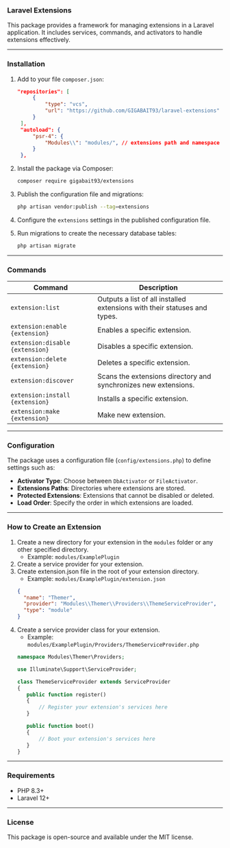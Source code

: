 ### Laravel Extensions

This package provides a framework for managing extensions in a Laravel application. It includes services, commands, and
activators to handle extensions effectively.

---

### Installation

1. Add to your file `composer.json`:
   ```json
   "repositories": [
        {
            "type": "vcs",
            "url": "https://github.com/GIGABAIT93/laravel-extensions"
        }
    ],
    "autoload": {
        "psr-4": {
            "Modules\\": "modules/", // extensions path and namespace
        }
    },
   ```

2. Install the package via Composer:
   ```bash
   composer require gigabait93/extensions
   ```

3. Publish the configuration file and migrations:
   ```bash
   php artisan vendor:publish --tag=extensions
   ```

4. Configure the `extensions` settings in the published configuration file.

5. Run migrations to create the necessary database tables:
   ```bash
   php artisan migrate
   ```

---

### Commands

| Command                         | Description                                                               |
|---------------------------------|---------------------------------------------------------------------------|
| `extension:list`                | Outputs a list of all installed extensions with their statuses and types. |
| `extension:enable {extension}`  | Enables a specific extension.                                             |
| `extension:disable {extension}` | Disables a specific extension.                                            |
| `extension:delete {extension}`  | Deletes a specific extension.                                             |
| `extension:discover`            | Scans the extensions directory and synchronizes new extensions.           |
| `extension:install {extension}` | Installs a specific extension.                                            |
| `extension:make {extension}`    | Make new extension.                                                       |

---

### Configuration

The package uses a configuration file (`config/extensions.php`) to define settings such as:

- **Activator Type**: Choose between `DbActivator` or `FileActivator`.
- **Extensions Paths**: Directories where extensions are stored.
- **Protected Extensions**: Extensions that cannot be disabled or deleted.
- **Load Order**: Specify the order in which extensions are loaded.

---

### How to Create an Extension

1. Create a new directory for your extension in the `modules` folder or any other specified directory.
    - Example: `modules/ExamplePlugin`
2. Create a service provider for your extension.
3. Create extension.json file in the root of your extension directory.
    - Example: `modules/ExamplePlugin/extension.json`
    ```json
   {
      "name": "Themer",
      "provider": "Modules\\Themer\\Providers\\ThemeServiceProvider",
      "type": "module"
   }
    ```
4. Create a service provider class for your extension.
    - Example: `modules/ExamplePlugin/Providers/ThemeServiceProvider.php`
    ```php
   namespace Modules\Themer\Providers;

   use Illuminate\Support\ServiceProvider;

   class ThemeServiceProvider extends ServiceProvider
   {
       public function register()
       {
           // Register your extension's services here
       }

       public function boot()
       {
           // Boot your extension's services here
       }
   }
    ```

---

### Requirements

- PHP 8.3+
- Laravel 12+

---

### License

This package is open-source and available under the MIT license.
